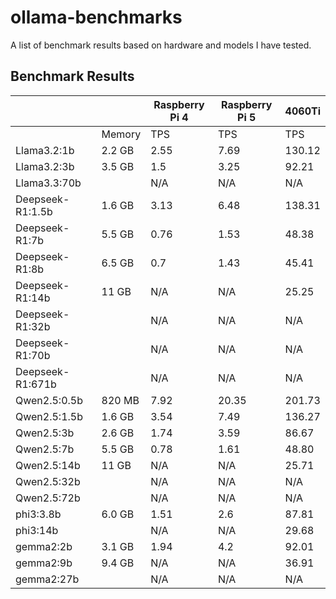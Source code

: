 # ollama-benchmarks
A list of benchmark results based on hardware and models I have tested.

## Benchmark Results
| | | Raspberry Pi 4 | Raspberry Pi 5 | 4060Ti |
| ---------------- | ------ | ---- | ----- | -- |
|                  | Memory | TPS  | TPS   | TPS    |
| Llama3.2:1b      | 2.2 GB | 2.55 | 7.69  | 130.12 |
| Llama3.2:3b      | 3.5 GB | 1.5  | 3.25  | 92.21  |
| Llama3.3:70b     |        | N/A  | N/A   | N/A    |
| Deepseek-R1:1.5b | 1.6 GB | 3.13 | 6.48  | 138.31 |
| Deepseek-R1:7b   | 5.5 GB | 0.76 | 1.53  | 48.38  |
| Deepseek-R1:8b   | 6.5 GB | 0.7  | 1.43  | 45.41  |
| Deepseek-R1:14b  | 11 GB  | N/A  | N/A   | 25.25  |
| Deepseek-R1:32b  |        | N/A  | N/A   | N/A    |
| Deepseek-R1:70b  |        | N/A  | N/A   | N/A    |
| Deepseek-R1:671b |        | N/A  | N/A   | N/A    |
| Qwen2.5:0.5b     | 820 MB | 7.92 | 20.35 | 201.73 |
| Qwen2.5:1.5b     | 1.6 GB | 3.54 | 7.49  | 136.27 |
| Qwen2.5:3b       | 2.6 GB | 1.74 | 3.59  | 86.67  |
| Qwen2.5:7b       | 5.5 GB | 0.78 | 1.61  | 48.80  |
| Qwen2.5:14b      | 11 GB  | N/A  | N/A   | 25.71  |
| Qwen2.5:32b      |        | N/A  | N/A   | N/A    |
| Qwen2.5:72b      |        | N/A  | N/A   | N/A    |
| phi3:3.8b        | 6.0 GB | 1.51 | 2.6   | 87.81  |
| phi3:14b         |        | N/A  | N/A   | 29.68  |
| gemma2:2b        | 3.1 GB | 1.94 | 4.2   | 92.01  |
| gemma2:9b        | 9.4 GB | N/A  | N/A   | 36.91  |
| gemma2:27b       |        | N/A  | N/A   | N/A    |
